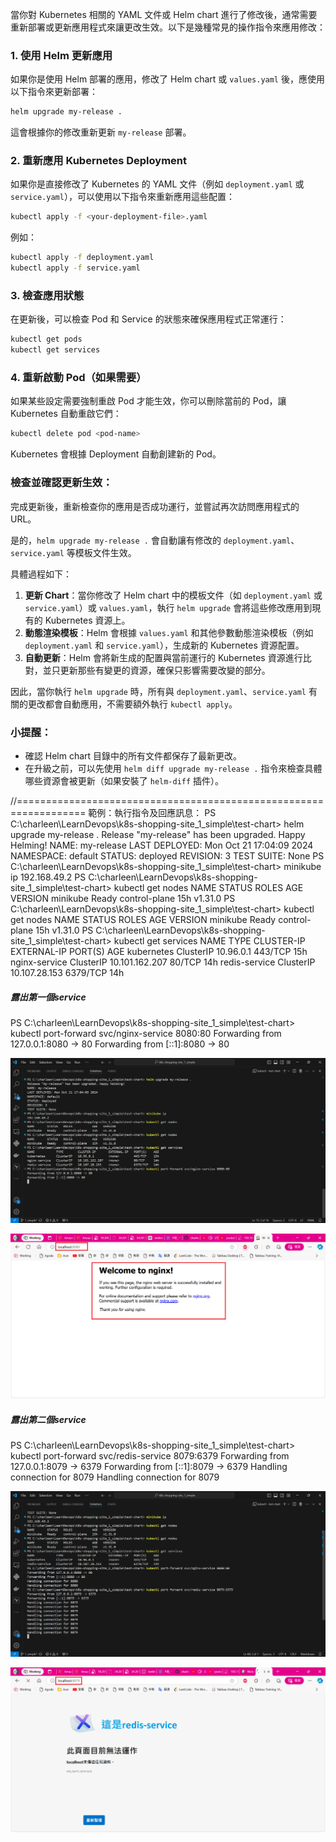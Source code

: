 當你對 Kubernetes 相關的 YAML 文件或 Helm chart 進行了修改後，通常需要重新部署或更新應用程式來讓更改生效。以下是幾種常見的操作指令來應用修改：

### 1. **使用 Helm 更新應用**
   如果你是使用 Helm 部署的應用，修改了 Helm chart 或 `values.yaml` 後，應使用以下指令來更新部署：

   ```bash
   helm upgrade my-release .
   ```

   這會根據你的修改重新更新 `my-release` 部署。

### 2. **重新應用 Kubernetes Deployment**
   如果你是直接修改了 Kubernetes 的 YAML 文件（例如 `deployment.yaml` 或 `service.yaml`），可以使用以下指令來重新應用這些配置：

   ```bash
   kubectl apply -f <your-deployment-file>.yaml
   ```

   例如：
   ```bash
   kubectl apply -f deployment.yaml
   kubectl apply -f service.yaml
   ```

### 3. **檢查應用狀態**
   在更新後，可以檢查 Pod 和 Service 的狀態來確保應用程式正常運行：

   ```bash
   kubectl get pods
   kubectl get services
   ```

### 4. **重新啟動 Pod（如果需要）**
   如果某些設定需要強制重啟 Pod 才能生效，你可以刪除當前的 Pod，讓 Kubernetes 自動重啟它們：

   ```bash
   kubectl delete pod <pod-name>
   ```

   Kubernetes 會根據 Deployment 自動創建新的 Pod。

### 檢查並確認更新生效：
   完成更新後，重新檢查你的應用是否成功運行，並嘗試再次訪問應用程式的 URL。

是的，`helm upgrade my-release .` 會自動讓有修改的 `deployment.yaml`、`service.yaml` 等模板文件生效。

具體過程如下：
1. **更新 Chart**：當你修改了 Helm chart 中的模板文件（如 `deployment.yaml` 或 `service.yaml`）或 `values.yaml`，執行 `helm upgrade` 會將這些修改應用到現有的 Kubernetes 資源上。
2. **動態渲染模板**：Helm 會根據 `values.yaml` 和其他參數動態渲染模板（例如 `deployment.yaml` 和 `service.yaml`），生成新的 Kubernetes 資源配置。
3. **自動更新**：Helm 會將新生成的配置與當前運行的 Kubernetes 資源進行比對，並只更新那些有變更的資源，確保只影響需要改變的部分。
   
因此，當你執行 `helm upgrade` 時，所有與 `deployment.yaml`、`service.yaml` 有關的更改都會自動應用，不需要額外執行 `kubectl apply`。

### 小提醒：
- 確認 Helm chart 目錄中的所有文件都保存了最新更改。
- 在升級之前，可以先使用 `helm diff upgrade my-release .` 指令來檢查具體哪些資源會被更新（如果安裝了 `helm-diff` 插件）。

//==================================================================
範例：執行指令及回應訊息：
PS C:\charleen\LearnDevops\k8s-shopping-site_1_simple\test-chart> helm upgrade my-release .
Release "my-release" has been upgraded. Happy Helming!
NAME: my-release
LAST DEPLOYED: Mon Oct 21 17:04:09 2024
NAMESPACE: default
STATUS: deployed
REVISION: 3
TEST SUITE: None
PS C:\charleen\LearnDevops\k8s-shopping-site_1_simple\test-chart> minikube ip
192.168.49.2
PS C:\charleen\LearnDevops\k8s-shopping-site_1_simple\test-chart> kubectl get nodes
NAME       STATUS   ROLES           AGE   VERSION
minikube   Ready    control-plane   15h   v1.31.0
PS C:\charleen\LearnDevops\k8s-shopping-site_1_simple\test-chart> kubectl get nodes
NAME       STATUS   ROLES           AGE   VERSION
minikube   Ready    control-plane   15h   v1.31.0
PS C:\charleen\LearnDevops\k8s-shopping-site_1_simple\test-chart> kubectl get services
NAME            TYPE        CLUSTER-IP       EXTERNAL-IP   PORT(S)    AGE
kubernetes      ClusterIP   10.96.0.1        <none>        443/TCP    15h
nginx-service   ClusterIP   10.101.162.207   <none>        80/TCP     14h
redis-service   ClusterIP   10.107.28.153    <none>        6379/TCP   14h


##### 露出第一個service
PS C:\charleen\LearnDevops\k8s-shopping-site_1_simple\test-chart> kubectl port-forward svc/nginx-service 8080:80
Forwarding from 127.0.0.1:8080 -> 80
Forwarding from [::1]:8080 -> 80

![用Helm範例練習建2個service_更新helm及K8s佈署設定後的指令，露出第一個service：nginx-service](20241021_1708_用Helm範例練習建2個service_1.png)

![用Helm範例練習建2個service_瀏覽器檢視第一個service：nginx-service](20241021_1708_用Helm範例練習建2個service_2.png)

##### 露出第二個service
PS C:\charleen\LearnDevops\k8s-shopping-site_1_simple\test-chart> kubectl port-forward svc/redis-service 8079:6379
Forwarding from 127.0.0.1:8079 -> 6379
Forwarding from [::1]:8079 -> 6379
Handling connection for 8079
Handling connection for 8079

![用Helm範例練習建2個service_露出第二個service：redis-service](20241021_1708_用Helm範例練習建2個service_3.png)

![用Helm範例練習建2個service_瀏覽器檢視第二個service：redis-service](20241021_1708_用Helm範例練習建2個service_4.png)
